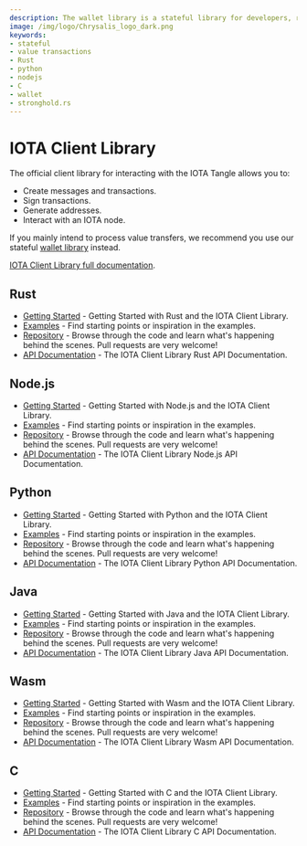 ```yaml
---
description: The wallet library is a stateful library for developers, recommended if using IOTA for token transfers. This library has a stateful design and adds support for handling and monitoring of multiple account/addresses.
image: /img/logo/Chrysalis_logo_dark.png
keywords:
- stateful
- value transactions
- Rust
- python
- nodejs
- C
- wallet
- stronghold.rs
---
```

# IOTA Client Library

The official client library for interacting with the IOTA Tangle allows you to:

- Create messages and transactions.
- Sign transactions.
- Generate addresses.
- Interact with an IOTA node.

If you mainly intend to process value transfers, we recommend you use our stateful [wallet library](wallet.md) instead.

[IOTA Client Library full documentation](https://wiki.iota.org/chrysalis-docs/libraries/client).

## Rust

- [Getting Started](https://wiki.iota.org/iota.rs/libraries/rust/getting_started) - Getting Started with Rust and the IOTA Client Library.
- [Examples](https://wiki.iota.org/iota.rs/libraries/rust/examples) - Find starting points or inspiration in the examples.
- [Repository](https://github.com/iotaledger/iota.rs) - Browse through the code and learn what's happening behind the scenes. Pull requests are very welcome!
- [API Documentation](https://wiki.iota.org/iota.rs/libraries/rust/api_reference) - The IOTA Client Library Rust API Documentation.

## Node.js

- [Getting Started](https://wiki.iota.org/iota.rs/libraries/nodejs/getting_started) - Getting Started with Node.js and the IOTA Client Library.
- [Examples](https://wiki.iota.org/iota.rs/libraries/nodejs/examples) - Find starting points or inspiration in the examples.
- [Repository](https://github.com/iotaledger/iota.rs) - Browse through the code and learn what's happening behind the scenes. Pull requests are very welcome!
- [API Documentation](https://wiki.iota.org/iota.rs/libraries/nodejs/api_reference) - The IOTA Client Library Node.js API Documentation.


## Python

- [Getting Started](https://wiki.iota.org/iota.rs/libraries/python/getting_started) - Getting Started with Python and the IOTA Client Library.
- [Examples](https://wiki.iota.org/iota.rs/libraries/python/examples) - Find starting points or inspiration in the examples.
- [Repository](https://github.com/iotaledger/iota.rs/tree/dev/bindings/python) - Browse through the code and learn what's happening behind the scenes. Pull requests are very welcome!
- [API Documentation](https://wiki.iota.org/iota.rs/libraries/python/api_reference) - The IOTA Client Library Python API Documentation.

## Java

- [Getting Started](https://wiki.iota.org/iota.rs/libraries/java/getting_started) - Getting Started with Java and the IOTA Client Library.
- [Examples](https://wiki.iota.org/iota.rs/libraries/java/examples) - Find starting points or inspiration in the examples.
- [Repository](https://github.com/iotaledger/iota.rs/tree/dev/bindings/java) - Browse through the code and learn what's happening behind the scenes. Pull requests are very welcome!
- [API Documentation](https://wiki.iota.org/iota.rs/libraries/java/api_reference) - The IOTA Client Library Java API Documentation.

## Wasm

- [Getting Started](https://wiki.iota.org/iota.rs/libraries/wasm/getting_started) - Getting Started with Wasm and the IOTA Client Library.
- [Examples](https://wiki.iota.org/iota.rs/libraries/wasm/examples) - Find starting points or inspiration in the examples.
- [Repository](https://github.com/iotaledger/iota.rs/tree/dev/bindings/wasm) - Browse through the code and learn what's happening behind the scenes. Pull requests are very welcome!
- [API Documentation](https://wiki.iota.org/iota.rs/libraries/wasm/api_reference) - The IOTA Client Library Wasm API Documentation.

## C

- [Getting Started](https://iota-c-client.readthedocs.io/en/latest/client_intro.html) - Getting Started with C and the IOTA Client Library.
- [Examples](https://iota-c-client.readthedocs.io/en/latest/client_examples.html) - Find starting points or inspiration in the examples.
- [Repository](https://github.com/iotaledger/iota.c) - Browse through the code and learn what's happening behind the scenes. Pull requests are very welcome!
- [API Documentation](https://iota-c-client.readthedocs.io/en/latest/api/client.html) - The IOTA Client Library C API Documentation.
